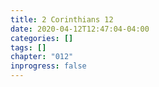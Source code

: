 ```yaml
---
title: 2 Corinthians 12
date: 2020-04-12T12:47:04-04:00
categories: []
tags: []
chapter: "012"
inprogress: false
---
```


